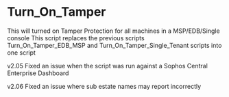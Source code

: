 # Turn_On_Tamper
This will turned on Tamper Protection for all machines in a MSP/EDB/Single console
This script replaces the previous scripts Turn_On_Tamper_EDB_MSP and Turn_On_Tamper_Single_Tenant scripts into one script

v2.05
Fixed an issue when the script was run against a Sophos Central Enterprise Dashboard

v2.06
Fixed an issue where sub estate names may report incorrectly
